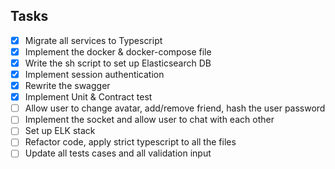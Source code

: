 ## Tasks

- [x] Migrate all services to Typescript
- [x] Implement the docker & docker-compose file
- [x] Write the sh script to set up Elasticsearch DB
- [x] Implement session authentication
- [x] Rewrite the swagger
- [x] Implement Unit & Contract test
- [ ] Allow user to change avatar, add/remove friend, hash the user password
- [ ] Implement the socket and allow user to chat with each other
- [ ] Set up ELK stack
- [ ] Refactor code, apply strict typescript to all the files
- [ ] Update all tests cases and all validation input
